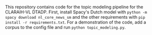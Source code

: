 This repository contains code for the topic modeling pipeline for the CLARAIH-VL DTADP. 
First, install Spacy's Dutch model with ```python -m spacy download nl_core_news_sm``` and the other requirements with ```pip install -r requirements.txt```.
For a demonstration of the code, add a corpus to the config file and run ```python topic_modeling.py```.
